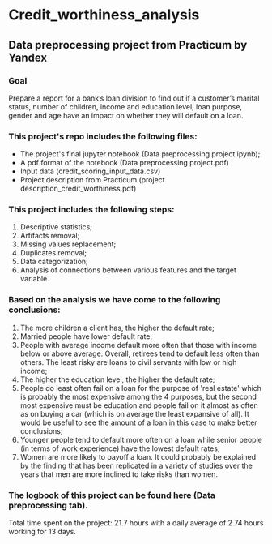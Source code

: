 # Credit_worthiness_analysis
## Data preprocessing project from Practicum by Yandex

### Goal
Prepare a report for a bank’s loan division to find out if a customer’s marital status, number of children, income and education level, loan purpose, gender and age have an impact on whether they will default on a loan.

### This project's repo includes the following files:

- The project's final jupyter notebook (Data preprocessing project.ipynb);
- A pdf format of the notebook (Data preprocessing project.pdf)
- Input data (credit_scoring_input_data.csv)
- Project description from Practicum (project description_credit_worthiness.pdf)

### This project includes the following steps:

1. Descriptive statistics;
2. Artifacts removal;
3. Missing values replacement;
4. Duplicates removal;
5. Data categorization;
6. Analysis of connections between various features and the target variable.

### Based on the analysis we have come to the following conclusions:

1. The more children a client has, the higher the default rate;
2. Married people have lower default rate;
3. People with average income default more often that those with income below or above average. Overall, retirees tend to default less often than others. The least risky are loans to civil servants with low or high income;
4. The higher the education level, the higher the default rate;
5. People do least often fail on a loan for the purpose of 'real estate' which is probably the most expensive among the 4 purposes, but the second most expensive must be education and people fail on it almost as often as on buying a car (which is on average the least expansive of all). It would be useful to see the amount of a loan in this case to make better conclusions;
6. Younger people tend to default more often on a loan while senior people (in terms of work experience) have the lowest default rates;
7. Women are more likely to payoff a loan. It could probably be explained by the finding that has been replicated in a variety of studies over the years that men are more inclined to take risks than women.

### The logbook of this project can be found [here](https://docs.google.com/spreadsheets/d/1SrGdReexaSEomJGS6yR6cRwJtHA_XqpprnLaE7B6Ayg/edit?usp=sharing) (Data preprocessing tab).
Total time spent on the project: 21.7 hours with a daily average	of 2.74 hours working for 13 days.
